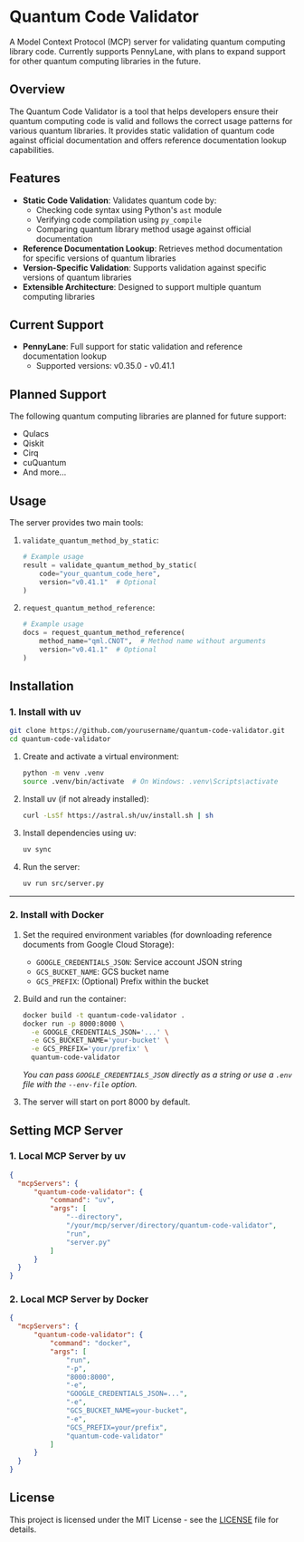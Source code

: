 # Quantum Code Validator

A Model Context Protocol (MCP) server for validating quantum computing library code. Currently supports PennyLane, with plans to expand support for other quantum computing libraries in the future.

## Overview

The Quantum Code Validator is a tool that helps developers ensure their quantum computing code is valid and follows the correct usage patterns for various quantum libraries. It provides static validation of quantum code against official documentation and offers reference documentation lookup capabilities.

## Features

- **Static Code Validation**: Validates quantum code by:
  - Checking code syntax using Python's `ast` module
  - Verifying code compilation using `py_compile`
  - Comparing quantum library method usage against official documentation
- **Reference Documentation Lookup**: Retrieves method documentation for specific versions of quantum libraries
- **Version-Specific Validation**: Supports validation against specific versions of quantum libraries
- **Extensible Architecture**: Designed to support multiple quantum computing libraries

## Current Support

- **PennyLane**: Full support for static validation and reference documentation lookup
  - Supported versions: v0.35.0 - v0.41.1

## Planned Support

The following quantum computing libraries are planned for future support:
- Qulacs
- Qiskit
- Cirq
- cuQuantum
- And more...

## Usage

The server provides two main tools:

1. `validate_quantum_method_by_static`:
   ```python
   # Example usage
   result = validate_quantum_method_by_static(
       code="your_quantum_code_here",
       version="v0.41.1"  # Optional
   )
   ```

2. `request_quantum_method_reference`:
   ```python
   # Example usage
   docs = request_quantum_method_reference(
       method_name="qml.CNOT",  # Method name without arguments
       version="v0.41.1"  # Optional
   )
   ```

## Installation

### 1. Install with uv

```bash
git clone https://github.com/yourusername/quantum-code-validator.git
cd quantum-code-validator
```

1. Create and activate a virtual environment:
   ```bash
   python -m venv .venv
   source .venv/bin/activate  # On Windows: .venv\Scripts\activate
   ```

2. Install uv (if not already installed):
   ```bash
   curl -LsSf https://astral.sh/uv/install.sh | sh
   ```

3. Install dependencies using uv:
   ```bash
   uv sync
   ```

4. Run the server:
   ```bash
   uv run src/server.py
   ```

---

### 2. Install with Docker

1. Set the required environment variables (for downloading reference documents from Google Cloud Storage):
   - `GOOGLE_CREDENTIALS_JSON`: Service account JSON string
   - `GCS_BUCKET_NAME`: GCS bucket name
   - `GCS_PREFIX`: (Optional) Prefix within the bucket

2. Build and run the container:
   ```bash
   docker build -t quantum-code-validator .
   docker run -p 8000:8000 \
     -e GOOGLE_CREDENTIALS_JSON='...' \
     -e GCS_BUCKET_NAME='your-bucket' \
     -e GCS_PREFIX='your/prefix' \
     quantum-code-validator
   ```

   *You can pass `GOOGLE_CREDENTIALS_JSON` directly as a string or use a `.env` file with the `--env-file` option.*

3. The server will start on port 8000 by default.

## Setting MCP Server
### 1. Local MCP Server by uv 
```json
{
  "mcpServers": {
      "quantum-code-validator": {
          "command": "uv",
          "args": [
              "--directory",
              "/your/mcp/server/directory/quantum-code-validator",
              "run",
              "server.py"
          ]
      }
  }
}
```

### 2. Local MCP Server by Docker
```json
{
  "mcpServers": {
      "quantum-code-validator": {
          "command": "docker",
          "args": [
              "run",
              "-p",
              "8000:8000",
              "-e",
              "GOOGLE_CREDENTIALS_JSON=...",
              "-e",
              "GCS_BUCKET_NAME=your-bucket",
              "-e",
              "GCS_PREFIX=your/prefix",
              "quantum-code-validator"
          ]
      }
  }
}
```


## License

This project is licensed under the MIT License - see the [LICENSE](LICENSE) file for details.
